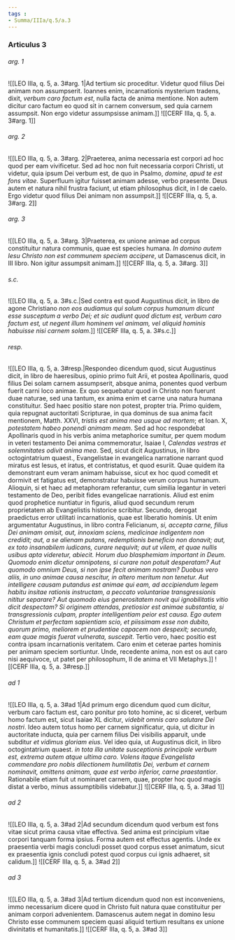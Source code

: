 ```yaml
---
tags : 
- Summa/IIIa/q.5/a.3
---
```


### Articulus 3

###### arg. 1
![[LEO IIIa, q. 5, a. 3#arg. 1|Ad tertium sic proceditur. Videtur quod filius Dei animam non assumpserit. Ioannes enim, incarnationis mysterium tradens, dixit, *verbum caro factum est*, nulla facta de anima mentione. Non autem dicitur caro factum eo quod sit in carnem conversum, sed quia carnem assumpsit. Non ergo videtur assumpsisse animam.]]
![[CERF IIIa, q. 5, a. 3#arg. 1]]

###### arg. 2
![[LEO IIIa, q. 5, a. 3#arg. 2|Praeterea, anima necessaria est corpori ad hoc quod per eam vivificetur. Sed ad hoc non fuit necessaria corpori Christi, ut videtur, quia ipsum Dei verbum est, de quo in Psalmo, *domine, apud te est fons vitae*. Superfluum igitur fuisset animam adesse, verbo praesente. Deus autem et natura nihil frustra faciunt, ut etiam philosophus dicit, in I de caelo. Ergo videtur quod filius Dei animam non assumpsit.]]
![[CERF IIIa, q. 5, a. 3#arg. 2]]

###### arg. 3
![[LEO IIIa, q. 5, a. 3#arg. 3|Praeterea, ex unione animae ad corpus constituitur natura communis, quae est species humana. *In domino autem Iesu Christo non est communem speciem accipere*, ut Damascenus dicit, in III libro. Non igitur assumpsit animam.]]
![[CERF IIIa, q. 5, a. 3#arg. 3]]

###### s.c.
![[LEO IIIa, q. 5, a. 3#s.c.|Sed contra est quod Augustinus dicit, in libro de agone Christiano *non eos audiamus qui solum corpus humanum dicunt esse susceptum a verbo Dei; et sic audiunt quod dictum est, verbum caro factum est, ut negent illum hominem vel animam, vel aliquid hominis habuisse nisi carnem solam*.]]
![[CERF IIIa, q. 5, a. 3#s.c.]]

###### resp.
![[LEO IIIa, q. 5, a. 3#resp.|Respondeo dicendum quod, sicut Augustinus dicit, in libro de haeresibus, opinio primo fuit Arii, et postea Apollinaris, quod filius Dei solam carnem assumpserit, absque anima, ponentes quod verbum fuerit carni loco animae. Ex quo sequebatur quod in Christo non fuerunt duae naturae, sed una tantum, ex anima enim et carne una natura humana constituitur. Sed haec positio stare non potest, propter tria. Primo quidem, quia repugnat auctoritati Scripturae, in qua dominus de sua anima facit mentionem, Matth. XXVI, *tristis est anima mea usque ad mortem*; et Ioan. X, *potestatem habeo ponendi animam meam*. Sed ad hoc respondebat Apollinaris quod in his verbis anima metaphorice sumitur, per quem modum in veteri testamento Dei anima commemoratur, Isaiae I, *Calendas vestras et solemnitates odivit anima mea*. Sed, sicut dicit Augustinus, in libro octogintatrium quaest., Evangelistae in evangelica narratione narrant quod miratus est Iesus, et iratus, et contristatus, et quod esuriit. Quae quidem ita demonstrant eum veram animam habuisse, sicut ex hoc quod comedit et dormivit et fatigatus est, demonstratur habuisse verum corpus humanum. Alioquin, si et haec ad metaphoram referantur, cum similia legantur in veteri testamento de Deo, peribit fides evangelicae narrationis. Aliud est enim quod prophetice nuntiatur in figuris, aliud quod secundum rerum proprietatem ab Evangelistis historice scribitur. Secundo, derogat praedictus error utilitati incarnationis, quae est liberatio hominis. Ut enim argumentatur Augustinus, in libro contra Felicianum, *si, accepta carne, filius Dei animam omisit, aut, innoxiam sciens, medicinae indigentem non credidit; aut, a se alienam putans, redemptionis beneficio non donavit; aut, ex toto insanabilem iudicans, curare nequivit; aut ut vilem, et quae nullis usibus apta videretur, abiecit. Horum duo blasphemiam important in Deum. Quomodo enim dicetur omnipotens, si curare non potuit desperatam? Aut quomodo omnium Deus, si non ipse fecit animam nostram? Duobus vero aliis, in uno animae causa nescitur, in altero meritum non tenetur. Aut intelligere causam putandus est animae qui eam, ad accipiendum legem habitu insitae rationis instructam, a peccato voluntariae transgressionis nititur separare? Aut quomodo eius generositatem novit qui ignobilitatis vitio dicit despectam? Si originem attendas, pretiosior est animae substantia, si transgressionis culpam, propter intelligentiam peior est causa. Ego autem Christum et perfectam sapientiam scio, et piissimam esse non dubito, quorum primo, meliorem et prudentiae capacem non despexit; secundo, eam quae magis fuerat vulnerata, suscepit*. Tertio vero, haec positio est contra ipsam incarnationis veritatem. Caro enim et ceterae partes hominis per animam speciem sortiuntur. Unde, recedente anima, non est os aut caro nisi aequivoce, ut patet per philosophum, II de anima et VII Metaphys.]]
![[CERF IIIa, q. 5, a. 3#resp.]]

###### ad 1
![[LEO IIIa, q. 5, a. 3#ad 1|Ad primum ergo dicendum quod cum dicitur, verbum caro factum est, caro ponitur pro toto homine, ac si diceret, verbum homo factum est, sicut Isaiae XL dicitur, *videbit omnis caro salutare Dei nostri*. Ideo autem totus homo per carnem significatur, quia, ut dicitur in auctoritate inducta, quia per carnem filius Dei visibilis apparuit, unde subditur *et vidimus gloriam eius*. Vel ideo quia, ut Augustinus dicit, in libro octogintatrium quaest. *in tota illa unitate susceptionis principale verbum est, extrema autem atque ultima caro. Volens itaque Evangelista commendare pro nobis dilectionem humilitatis Dei, verbum et carnem nominavit, omittens animam, quae est verbo inferior, carne praestantior*. Rationabile etiam fuit ut nominaret carnem, quae, propter hoc quod magis distat a verbo, minus assumptibilis videbatur.]]
![[CERF IIIa, q. 5, a. 3#ad 1]]

###### ad 2
![[LEO IIIa, q. 5, a. 3#ad 2|Ad secundum dicendum quod verbum est fons vitae sicut prima causa vitae effectiva. Sed anima est principium vitae corpori tanquam forma ipsius. Forma autem est effectus agentis. Unde ex praesentia verbi magis concludi posset quod corpus esset animatum, sicut ex praesentia ignis concludi potest quod corpus cui ignis adhaeret, sit calidum.]]
![[CERF IIIa, q. 5, a. 3#ad 2]]

###### ad 3
![[LEO IIIa, q. 5, a. 3#ad 3|Ad tertium dicendum quod non est inconveniens, immo necessarium dicere quod in Christo fuit natura quae constituitur per animam corpori advenientem. Damascenus autem negat in domino Iesu Christo esse communem speciem quasi aliquid tertium resultans ex unione divinitatis et humanitatis.]]
![[CERF IIIa, q. 5, a. 3#ad 3]]


